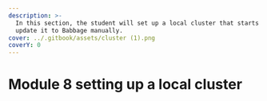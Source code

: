 ```yaml
---
description: >-
  In this section, the student will set up a local cluster that starts in Byron era and they will
  update it to Babbage manually.
cover: ../.gitbook/assets/cluster (1).png
coverY: 0
---
```


# Module 8 setting up a local cluster




